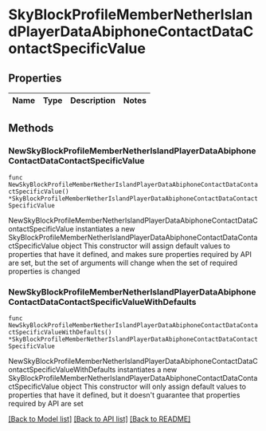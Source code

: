 # SkyBlockProfileMemberNetherIslandPlayerDataAbiphoneContactDataContactSpecificValue

## Properties

Name | Type | Description | Notes
------------ | ------------- | ------------- | -------------

## Methods

### NewSkyBlockProfileMemberNetherIslandPlayerDataAbiphoneContactDataContactSpecificValue

`func NewSkyBlockProfileMemberNetherIslandPlayerDataAbiphoneContactDataContactSpecificValue() *SkyBlockProfileMemberNetherIslandPlayerDataAbiphoneContactDataContactSpecificValue`

NewSkyBlockProfileMemberNetherIslandPlayerDataAbiphoneContactDataContactSpecificValue instantiates a new SkyBlockProfileMemberNetherIslandPlayerDataAbiphoneContactDataContactSpecificValue object
This constructor will assign default values to properties that have it defined,
and makes sure properties required by API are set, but the set of arguments
will change when the set of required properties is changed

### NewSkyBlockProfileMemberNetherIslandPlayerDataAbiphoneContactDataContactSpecificValueWithDefaults

`func NewSkyBlockProfileMemberNetherIslandPlayerDataAbiphoneContactDataContactSpecificValueWithDefaults() *SkyBlockProfileMemberNetherIslandPlayerDataAbiphoneContactDataContactSpecificValue`

NewSkyBlockProfileMemberNetherIslandPlayerDataAbiphoneContactDataContactSpecificValueWithDefaults instantiates a new SkyBlockProfileMemberNetherIslandPlayerDataAbiphoneContactDataContactSpecificValue object
This constructor will only assign default values to properties that have it defined,
but it doesn't guarantee that properties required by API are set


[[Back to Model list]](../README.md#documentation-for-models) [[Back to API list]](../README.md#documentation-for-api-endpoints) [[Back to README]](../README.md)


